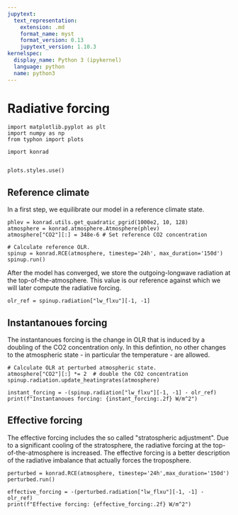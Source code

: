 ```yaml
---
jupytext:
  text_representation:
    extension: .md
    format_name: myst
    format_version: 0.13
    jupytext_version: 1.10.3
kernelspec:
  display_name: Python 3 (ipykernel)
  language: python
  name: python3
---
```


# Radiative forcing

```{code-cell} ipython3
import matplotlib.pyplot as plt
import numpy as np
from typhon import plots

import konrad


plots.styles.use()
```

## Reference climate

In a first step, we equilibrate our model in a reference climate state.

```{code-cell} ipython3
phlev = konrad.utils.get_quadratic_pgrid(1000e2, 10, 128)
atmosphere = konrad.atmosphere.Atmosphere(phlev)
atmosphere["CO2"][:] = 348e-6 # Set reference CO2 concentration

# Calculate reference OLR.
spinup = konrad.RCE(atmosphere, timestep='24h', max_duration='150d')
spinup.run()
```

After the model has converged, we store the outgoing-longwave radiation at the top-of-the-atmosphere.
This value is our reference against which we will later compute the radiative forcing.

```{code-cell} ipython3
olr_ref = spinup.radiation["lw_flxu"][-1, -1]
```

## Instantanoues forcing

The instantanoues forcing is the change in OLR that is induced by a doubling of the CO2 concentration only.
In this defintion, no other changes to the atmospheric state - in particular the temperature - are allowed.

```{code-cell} ipython3
# Calculate OLR at perturbed atmospheric state.
atmosphere["CO2"][:] *= 2  # double the CO2 concentration
spinup.radiation.update_heatingrates(atmosphere)

instant_forcing = -(spinup.radiation["lw_flxu"][-1, -1] - olr_ref)
print(f"Instantanoues forcing: {instant_forcing:.2f} W/m^2")
```

## Effective forcing

The effective forcing includes the so called "stratospheric adjustment". Due to a significant cooling of the stratosphere, the radiative forcing at the top-of-the-atmosphere is increased.
The effective forcing is a better description of the radiative imbalance that actually forces the troposphere.

```{code-cell} ipython3
perturbed = konrad.RCE(atmosphere, timestep='24h',max_duration='150d')
perturbed.run()

effective_forcing = -(perturbed.radiation["lw_flxu"][-1, -1] - olr_ref)
print(f"Effective forcing: {effective_forcing:.2f} W/m^2")
```
